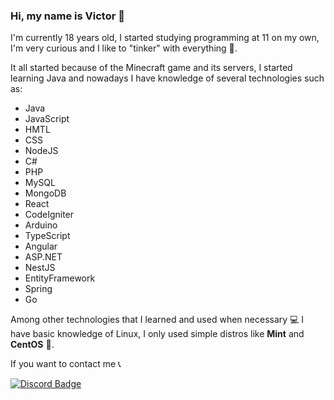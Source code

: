 ### Hi, my name is Victor 👻

I'm currently 18 years old, I started studying programming at 11 on my own, I'm very curious and I like to "tinker" with everything 🐶.

It all started because of the Minecraft game and its servers, I started learning Java and nowadays I have knowledge of several technologies such as:

- Java
- JavaScript
- HMTL
- CSS
- NodeJS
- C#
- PHP
- MySQL
- MongoDB
- React
- CodeIgniter
- Arduino
- TypeScript
- Angular
- ASP.NET
- NestJS
- EntityFramework
- Spring
- Go

Among other technologies that I learned and used when necessary 💻 I have basic knowledge of Linux, I only used simple distros like **Mint** and **CentOS** 🐧.

If you want to contact me 📞

[![Discord Badge](https://img.shields.io/badge/Discord-%237289DA.svg?style=for-the-badge&logo=discord&logoColor=white)](https://discord.com/users/294204654185873408)
